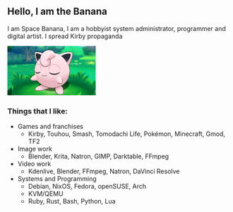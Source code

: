 ## Hello, I am the Banana
I am Space Banana, I am a hobbyist system administrator, programmer and digital artist. I spread Kirby propaganda

<img src="jigglypuff%202.png" width="200" />

### Things that I like:
- Games and franchises
  - Kirby, Touhou, Smash, Tomodachi Life, Pokémon, Minecraft, Gmod, TF2
- Image work
  - Blender, Krita, Natron, GIMP, Darktable, FFmpeg
- Video work
  - Kdenlive, Blender, FFmpeg, Natron, DaVinci Resolve
- Systems and Programming
  - Debian, NixOS, Fedora, openSUSE, Arch
  - KVM/QEMU
  - Ruby, Rust, Bash, Python, Lua
